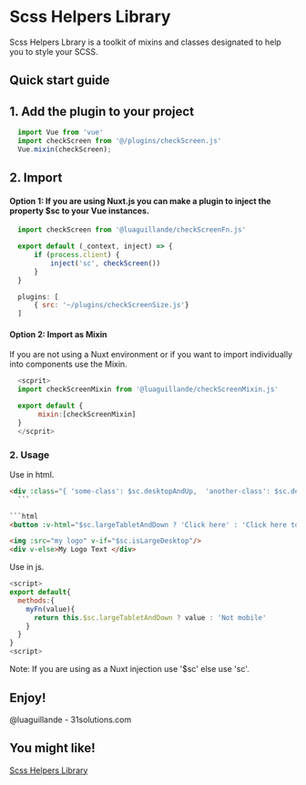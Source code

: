 # Scss Helpers Library 

  Scss Helpers Lbrary is a toolkit of mixins and classes designated to help you to style your SCSS.

      
## Quick start guide
  
  
## 1. Add the plugin to your project

  ```js
    import Vue from 'vue'
    import checkScreen from '@/plugins/checkScreen.js'
    Vue.mixin(checkScreen);
  ```

## 2. Import

#### Option 1: If you are using Nuxt.js you can make a plugin to inject the property $sc to your Vue instances.

  ```checkScreenSize.js
    import checkScreen from '@luaguillande/checkScreenFn.js'

    export default (_context, inject) => {
        if (process.client) {
            inject('sc', checkScreen())
        } 
    }
  ```
  ```nuxt.config.js
    plugins: [
        { src: '~/plugins/checkScreenSize.js'}
    ]
  ```

#### Option 2: Import as Mixin

If you are not using a Nuxt environment or if you want to import individually into components use the Mixin.

  ```js
    <scprit>
    import checkScreenMixin from '@luaguillande/checkScreenMixin.js'

    export default {
         mixin:[checkScreenMixin]
    }
    </scprit>
  ```

### 2. Usage

Use in html. 

  ```html
  <div :class="{ 'some-class': $sc.desktopAndUp,  'another-class': $sc.desktopAndUp}">
    ```
  
  ```html
  <button :v-html="$sc.largeTabletAndDown ? 'Click here' : 'Click here to send me a text' "></button>
  ```

  ```html
  <img :src="my logo" v-if="$sc.isLargeDesktop"/>
  <div v-else>My Logo Text </div>
  ```
Use in js. 

  ```js
 <script>
  export default{
    methods:{
      myFn(value){
        return this.$sc.largeTabletAndDown ? value : 'Not mobile'
      }
    }
  }
 <script>
  ```


Note: If you are using as a Nuxt injection use '$sc' else use 'sc'.

 
## Enjoy!

@luaguillande - 31solutions.com

## You might like!

<a target="_blank" href="https://www.npmjs.com/package/@luaguillande/scss_helpers">Scss Helpers Library</a>
